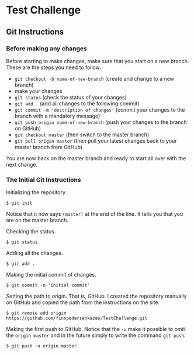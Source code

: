 # Test Challenge

## Git Instructions

### Before making any changes
Before starting to make changes, make sure that you start on a new branch. These are the steps you need to follow. 

- `git checkout -b name-of-new-branch` (create and change to a new branch)
- make your changes
- `git status` (check the status of your changes)
- `git add .` (add all changes to the following commit)
- `git commit -m 'description of changes'` (commit your changes to the branch with a mandatory message)
- `git push origin name-of-new-branch` (push your changes to the branch on GitHub)
- `git checkout master` (then switch to the master branch)
- `git pull origin master` (then pull your latest changes back to your master branch from GitHub)

You are now back on the master branch and ready to start all over with the next change. 

### The Initial Git Instructions

Initializing the repository.

```` 
$ git init
```` 

Notice that it now says `(master)` at the end of the line. It tells you that you are on the master branch. 

Checking the status.
```` 
$ git status

````

Adding all the changes.
```` 
$ git add .
```` 
Making the initial commit of changes.

```` 
$ git commit -m 'initial commit'
```` 

Setting the path to origin. That is, GitHub. I created the repository manually on GitHub and copied the path from the instructions on the site. 

```` 
$ git remote add origin https://github.com/finnpedersenkazes/TestChallenge.git
```` 

Making the first push to GitHub. Notice that the `-u` make it possible to omit the `origin master` and in the future simply to write the command `git push`.

```` 
$ git push -u origin master
```` 
